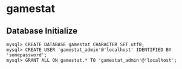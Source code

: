 # gamestat

## Database Initialize
```
mysql> CREATE DATABASE gamestat CHARACTER SET utf8;
mysql> CREATE USER 'gamestat_admin'@'localhost' IDENTIFIED BY 'somepassword';
mysql> GRANT ALL ON gamestat.* TO 'gamestat_admin'@'localhost';
```

